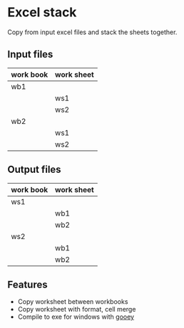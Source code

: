# Excel stack
Copy from input excel files and stack the sheets together.

## Input files
work book | work sheet
--|--
wb1 | 
| | ws1
| | ws2
wb2 | 
| | ws1
| | ws2

## Output  files
work book | work sheet
--|--
ws1 |
| | wb1
| | wb2
ws2 |
| | wb1
| | wb2

## Features
* Copy worksheet between workbooks
* Copy worksheet with format, cell merge
* Compile to exe for windows with [gooey](https://github.com/chriskiehl/Gooey)
